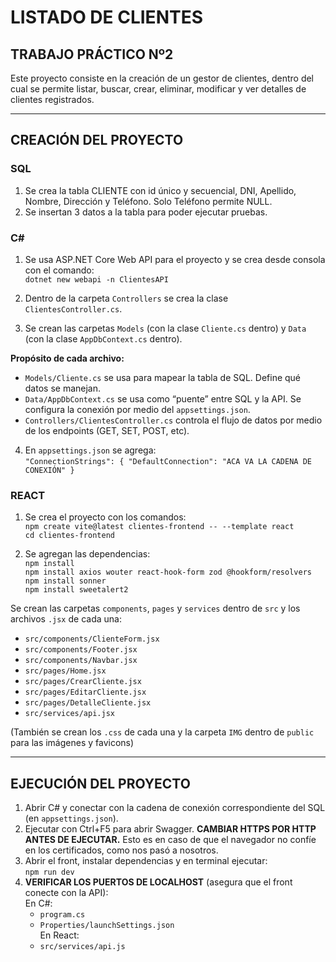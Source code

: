 # LISTADO DE CLIENTES  
## TRABAJO PRÁCTICO Nº2

Este proyecto consiste en la creación de un gestor de clientes, dentro del cual se permite listar, buscar, crear, eliminar, modificar y ver detalles de clientes registrados.

---

## CREACIÓN DEL PROYECTO

### SQL

1. Se crea la tabla CLIENTE con id único y secuencial, DNI, Apellido, Nombre, Dirección y Teléfono. Solo Teléfono permite NULL.  
2. Se insertan 3 datos a la tabla para poder ejecutar pruebas.

### C#

1. Se usa ASP.NET Core Web API para el proyecto y se crea desde consola con el comando:  
   `dotnet new webapi -n ClientesAPI`  

2. Dentro de la carpeta `Controllers` se crea la clase `ClientesController.cs`.  
3. Se crean las carpetas `Models` (con la clase `Cliente.cs` dentro) y `Data` (con la clase `AppDbContext.cs` dentro).  

**Propósito de cada archivo:**  
- `Models/Cliente.cs` se usa para mapear la tabla de SQL. Define qué datos se manejan.  
- `Data/AppDbContext.cs` se usa como “puente” entre SQL y la API. Se configura la conexión por medio del `appsettings.json`.  
- `Controllers/ClientesController.cs` controla el flujo de datos por medio de los endpoints (GET, SET, POST, etc).  

4. En `appsettings.json` se agrega:  
   `"ConnectionStrings": { "DefaultConnection": "ACA VA LA CADENA DE CONEXIÓN" }`

### REACT

1. Se crea el proyecto con los comandos:  
   `npm create vite@latest clientes-frontend -- --template react`  
   `cd clientes-frontend`

2. Se agregan las dependencias:  
   `npm install`  
   `npm install axios wouter react-hook-form zod @hookform/resolvers`  
   `npm install sonner`  
   `npm install sweetalert2`

Se crean las carpetas `components`, `pages` y `services` dentro de `src` y los archivos `.jsx` de cada una:  
- `src/components/ClienteForm.jsx`  
- `src/components/Footer.jsx`  
- `src/components/Navbar.jsx`  
- `src/pages/Home.jsx`  
- `src/pages/CrearCliente.jsx`  
- `src/pages/EditarCliente.jsx`  
- `src/pages/DetalleCliente.jsx`  
- `src/services/api.jsx`  

(También se crean los `.css` de cada una y la carpeta `IMG` dentro de `public` para las imágenes y favicons)

---

## EJECUCIÓN DEL PROYECTO

1. Abrir C# y conectar con la cadena de conexión correspondiente del SQL (en `appsettings.json`).  
2. Ejecutar con Ctrl+F5 para abrir Swagger. **CAMBIAR HTTPS POR HTTP ANTES DE EJECUTAR.** Esto es en caso de que el navegador no confíe en los certificados, como nos pasó a nosotros.  
3. Abrir el front, instalar dependencias y en terminal ejecutar:  
   `npm run dev`  
4. **VERIFICAR LOS PUERTOS DE LOCALHOST** (asegura que el front conecte con la API):  
   En C#:  
   - `program.cs`  
   - `Properties/launchSettings.json`  
   En React:  
   - `src/services/api.js`
